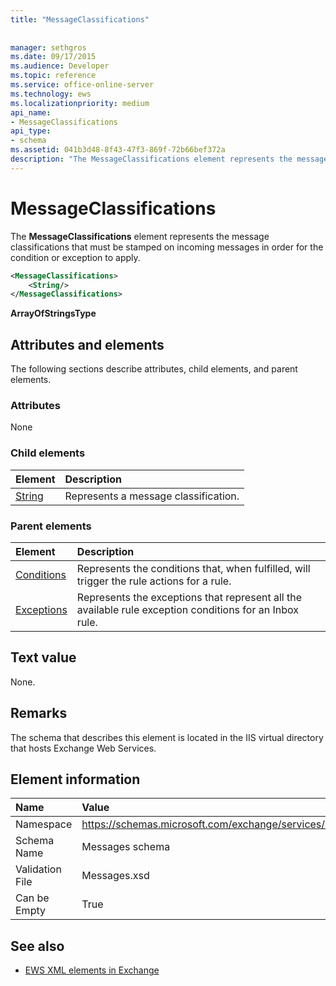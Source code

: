 ```yaml
---
title: "MessageClassifications"
 
 
manager: sethgros
ms.date: 09/17/2015
ms.audience: Developer
ms.topic: reference
ms.service: office-online-server
ms.technology: ews
ms.localizationpriority: medium
api_name:
- MessageClassifications
api_type:
- schema
ms.assetid: 041b3d48-8f43-47f3-869f-72b66bef372a
description: "The MessageClassifications element represents the message classifications that must be stamped on incoming messages in order for the condition or exception to apply."
---
```


# MessageClassifications

The **MessageClassifications** element represents the message classifications that must be stamped on incoming messages in order for the condition or exception to apply. 
  
```XML
<MessageClassifications>
    <String/>
</MessageClassifications>
```

 **ArrayOfStringsType**
## Attributes and elements

The following sections describe attributes, child elements, and parent elements.
  
### Attributes

None
  
### Child elements

|**Element**|**Description**|
|:-----|:-----|
|[String](string.md) <br/> |Represents a message classification.  <br/> |
   
### Parent elements

|**Element**|**Description**|
|:-----|:-----|
|[Conditions](conditions.md) <br/> |Represents the conditions that, when fulfilled, will trigger the rule actions for a rule.  <br/> |
|[Exceptions](exceptions.md) <br/> |Represents the exceptions that represent all the available rule exception conditions for an Inbox rule.  <br/> |
   
## Text value

None.
  
## Remarks

The schema that describes this element is located in the IIS virtual directory that hosts Exchange Web Services.
  
## Element information

|**Name**|**Value**|
|:-----|:-----|
|Namespace  <br/> |https://schemas.microsoft.com/exchange/services/2006/messages  <br/> |
|Schema Name  <br/> |Messages schema  <br/> |
|Validation File  <br/> |Messages.xsd  <br/> |
|Can be Empty  <br/> |True  <br/> |
   
## See also



- [EWS XML elements in Exchange](ews-xml-elements-in-exchange.md)


